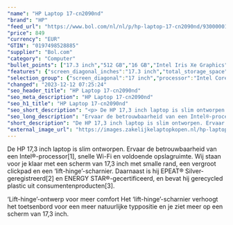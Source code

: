```yaml
---
"name": "HP Laptop 17-cn2090nd"
"brand": "HP"
"feed_url": "https://www.bol.com/nl/nl/p/hp-laptop-17-cn2090nd/9300000156851050"
"price": 849
"currency": "EUR"
"GTIN": "0197498528885"
"supplier": "Bol.com"
"category": "Computer"
"bullet_points": ["17.3 inch","512 GB","16 GB","Intel Iris Xe Graphics"]
"features": {"screen_diagonal_inches":"17.3 inch","total_storage_space":"512 GB","memory_size":"16 GB","graphics_card":"Intel Iris Xe Graphics"}
"selection_group": {"screen_diagonal":"17 inch","processor":"Intel Core i7","changed_price_past_3_days":false}
"changed": "2023-12-12 07:25:24"
"seo_header_title": "HP Laptop 17-cn2090nd"
"seo_meta_description": "HP Laptop 17-cn2090nd"
"seo_h1_title": "HP Laptop 17-cn2090nd"
"seo_short_description": "<p> De HP 17,3 inch laptop is slim ontworpen."
"seo_long_description": "Ervaar de betrouwbaarheid van een Intel®-processor[1], snelle Wi-Fi en voldoende opslagruimte. Wij staan voor je klaar met een scherm van 17,3 inch met smalle rand, een vergroot clickpad en een ‘lift-hinge’-scharnier. Daarnaast is hij EPEAT® Silver-geregistreerd[2] en ENERGY STAR®-gecertificeerd, en bevat hij gerecycled plastic uit consumentenproducten[3]. </p> ‘Lift-hinge’-ontwerp voor meer comfort Het ‘lift-hinge’-scharnier verhoogt het toetsenbord voor een meer natuurlijke typpositie en je ziet meer op een scherm van 17,3 inch."
"short_description": "De HP 17,3 inch laptop is slim ontworpen. Ervaar de betrouwbaarheid van een Intel®-processor[1], snelle Wi-Fi en voldoende opslagruimte. Wij staan voor je klaar met een scherm van 17,3 inch met smalle rand, een vergroot clickpad en een ‘lift-hinge’-scharnier. Daarnaast is hij EPEAT® Silver-geregistreerd[2] en ENERGY STAR®-gecertificeerd, en bevat hij gerecycled plastic uit consumentenproducten[3]. ‘Lift-hinge’-ontwerp voor meer comfort Het ‘lift-hinge’-scharnier verhoogt het toetsenbord voor een meer natuurlijke typpositie en je ziet meer op een scherm van 17,3 inch."
"external_image_url": "https://images.zakelijkelaptopkopen.nl/hp-laptop-17-cn2090nd.webp"
---
```


<p> De HP 17,3 inch laptop is slim ontworpen. Ervaar de betrouwbaarheid van een Intel®-processor[1], snelle Wi-Fi en voldoende opslagruimte. Wij staan voor je klaar met een scherm van 17,3 inch met smalle rand, een vergroot clickpad en een ‘lift-hinge’-scharnier. Daarnaast is hij EPEAT® Silver-geregistreerd[2] en ENERGY STAR®-gecertificeerd, en bevat hij gerecycled plastic uit consumentenproducten[3]. </p> ‘Lift-hinge’-ontwerp voor meer comfort Het ‘lift-hinge’-scharnier verhoogt het toetsenbord voor een meer natuurlijke typpositie en je ziet meer op een scherm van 17,3 inch.